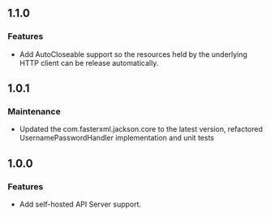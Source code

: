 ## 1.1.0

### Features

- Add AutoCloseable support so the resources held by the underlying HTTP client can be release automatically.

## 1.0.1

### Maintenance

- Updated the com.fasterxml.jackson.core to the latest version, refactored UsernamePasswordHandler implementation and unit tests

## 1.0.0

### Features

- Add self-hosted API Server support.